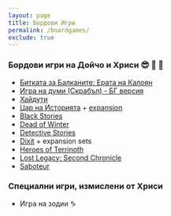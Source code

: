 ```yaml
---
layout: page
title: Бордови Игри
permalink: /boardgames/
exclude: true
---
```


### Бордови игри на Дойчо и Хриси 😎 🎲 🎴

* [Битката за Балканите: Ерата на Калоян](https://boardgamegeek.com/boardgame/299545/bitkata-za-balkanite-erata-na-kaloyan)
* [Игра на думи (Скрабъл) - БГ версия](https://boardgamegeek.com/boardgame/320/scrabble)
* [Хайдути](https://boardgamegeek.com/boardgame/334723/hajduti)
* [Цар на Историята](https://boardgamegeek.com/boardgame/262726/car-na-istoriyata-king-history) + [expansion](https://boardgamegeek.com/boardgameexpansion/346316/car-na-istoriyata-bonus-teste-king-history-bonus-t)
* [Black Stories](https://boardgamegeek.com/boardgame/57052/black-stories-real-crime-edition)
* [Dead of Winter](https://boardgamegeek.com/boardgame/150376/dead-winter-crossroads-game)
* [Detective Stories](https://boardgamegeek.com/boardgame/329632/black-stories-junior-detective-stories)
* [Dixit](https://boardgamegeek.com/boardgame/39856/dixit) + expansion sets
* [Heroes of Terrinoth](https://boardgamegeek.com/boardgame/254591/heroes-terrinoth)
* [Lost Legacy: Second Chronicle](https://boardgamegeek.com/boardgame/173319/lost-legacy-second-chronicle-vorpal-sword-whitegol)
* [Saboteur](https://boardgamegeek.com/boardgame/9220/saboteur)

### Специални игри, измислени от Хриси

* Игра на зодии ♑
